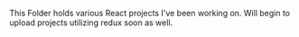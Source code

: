 This Folder holds various React projects I've been working on. Will begin to upload projects utilizing redux soon as well. 
